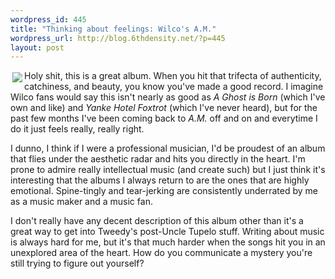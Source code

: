 ```yaml
--- 
wordpress_id: 445
title: "Thinking about feelings: Wilco's A.M."
wordpress_url: http://blog.6thdensity.net/?p=445
layout: post
---
```

<p><img src="http://images.amazon.com/images/P/B000002MWY.01._AA240_SCLZZZZZZZ_.jpg" style="margin:3px;float:left;">Holy shit, this is a great album.  When you hit that trifecta of authenticity, catchiness, and beauty, you know you've made a good record.  I imagine Wilco fans would say this isn't nearly as good as <em>A Ghost is Born</em> (which I've own and like) and <em>Yanke Hotel Foxtrot</em> (which I've never heard), but for the past few months I've been coming back to <em>A.M.</em> off and on and everytime I do it just feels really, really right.</p><p>I dunno, I think if I were a professional musician, I'd be proudest of an album that flies under the aesthetic radar and hits you directly in the heart.  I'm prone to admire really intellectual music (and create such) but I just think it's interesting that the albums I always return to are the ones that are highly emotional.  Spine-tingly and tear-jerking are consistently underrated by me as a music maker and a music fan.</p><p>I don't really have any decent description of this album other than it's a great way to get into Tweedy's post-Uncle Tupelo stuff.  Writing about music is always hard for me, but it's that much harder when the songs hit you in an unexplored area of the heart.  How do you communicate a mystery you're still trying to figure out yourself?</p>
